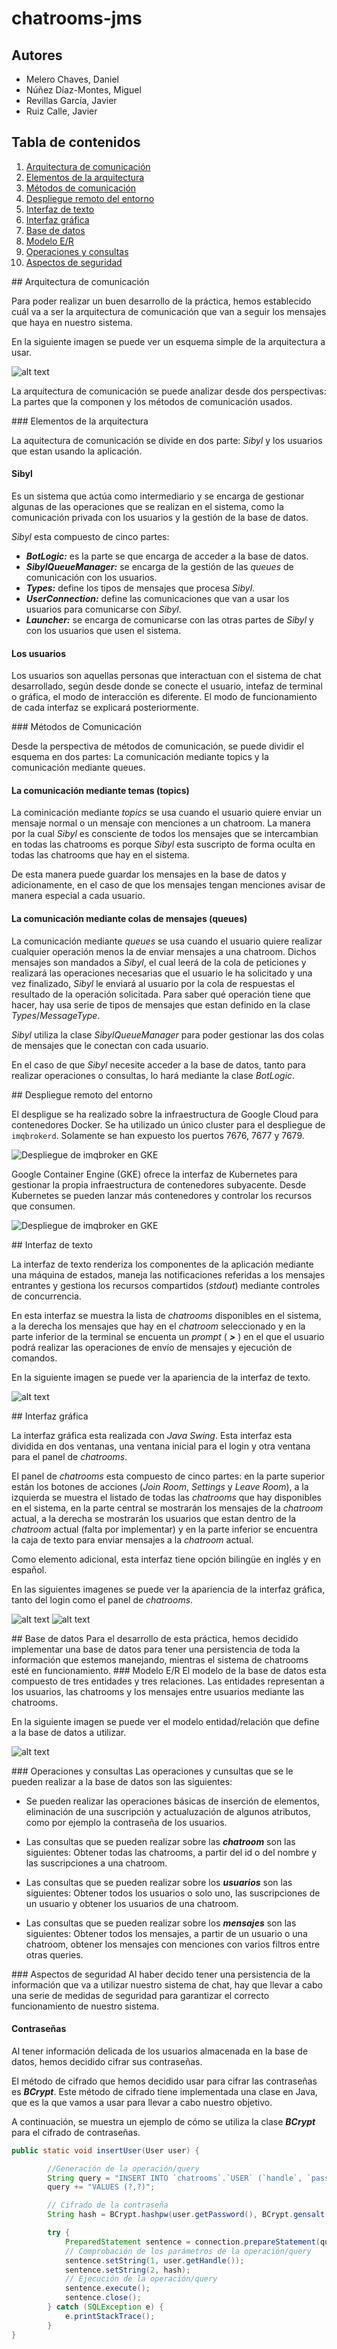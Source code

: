 # chatrooms-jms

## Autores
* Melero Chaves, Daniel
* Núñez Díaz-Montes, Miguel
* Revillas García, Javier
* Ruiz Calle, Javier

## Tabla de contenidos
1. [Arquitectura de comunicación](#arquitectura-de-comunicacion)
  11. [Elementos de la arquitectura](#elementos-de-la-arquitectura)
  12. [Métodos de comunicación](#metodos-de-comunicacion)
2. [Despliegue remoto del entorno](#despliegue-remoto-del-entorno)
3. [Interfaz de texto](#interfaz-de-texto)
4. [Interfaz gráfica](#interfaz-grafica)
5. [Base de datos](#base-de-datos)
  51. [Modelo E/R](#modelo-E/R)
  52. [Operaciones y consultas](#operaciones-y-consultas)
  53. [Aspectos de seguridad](#aspectos-de-seguridad)

<a name="arquitectura-de-comunicacion"/>
## Arquitectura de comunicación

Para poder realizar un buen desarrollo de la práctica, hemos establecido cuál va a ser la arquitectura de comunicación que van a seguir los mensajes que haya en nuestro sistema.

En la siguiente imagen se puede ver un esquema simple de la arquitectura a usar.

![alt text](http://i.imgur.com/9OcJVOe.png "Comunication Schema")

La arquitectura de comunicación se puede analizar desde dos perspectivas: La partes que la componen y los métodos de comunicación usados.

<a name="elementos-de-la-arquitectura"/>
### Elementos de la arquitectura

La aquitectura de comunicación se divide en dos parte: _Sibyl_ y los usuarios que estan usando la aplicación.

#### Sibyl

Es un sistema que actúa como intermediario y se encarga de gestionar algunas de las operaciones que se realizan en el sistema, como la comunicación privada con los usuarios y la gestión de la base de datos.

_Sibyl_ esta compuesto de cinco partes:
* **_BotLogic:_** es la parte se que encarga de acceder a la base de datos.
* **_SibylQueueManager:_** se encarga de la gestión de las _queues_ de comunicación con los usuarios.
* **_Types:_** define los tipos de mensajes que procesa _Sibyl_.
* **_UserConnection:_** define las comunicaciones que van a usar los usuarios para comunicarse con _Sibyl_.
* **_Launcher:_** se encarga de comunicarse con las otras partes de _Sibyl_ y con los usuarios que usen el sistema.

#### Los usuarios

Los usuarios son aquellas personas que interactuan con el sistema de chat desarrollado, según desde donde se conecte el usuario, intefaz de terminal o gráfica, el modo de interacción es diferente. El modo de funcionamiento de cada interfaz se explicará posteriormente.

<a name="metodos-de-comunicacion"/>
### Métodos de Comunicación

Desde la perspectiva de métodos de comunicación, se puede dividir el esquema en dos partes: La comunicación mediante topics y la comunicación mediante queues.

#### La comunicación mediante temas (topics)

La cominicación mediante _topics_ se usa cuando el usuario quiere enviar un mensaje normal o un mensaje con menciones a un chatroom. La manera por la cual _Sibyl_ es consciente de todos los mensajes que se intercambian en todas las chatrooms es porque _Sibyl_ esta suscripto de forma oculta en todas las chatrooms que hay en el sistema.

De esta manera puede guardar los mensajes en la base de datos y adicionamente, en el caso de que los mensajes tengan menciones avisar de manera especial a cada usuario.

#### La comunicación mediante colas de mensajes (queues)

La comunicación mediante _queues_ se usa cuando el usuario quiere realizar cualquier operación menos la de enviar mensajes a una chatroom. Dichos mensajes son mandados a _Sibyl_, el cual leerá de la cola de peticiones y realizará las operaciones necesarias que el usuario le ha solicitado y una vez finalizado, _Sibyl_ le enviará al usuario por la cola de respuestas el resultado de la operación solicitada. Para saber qué operación tiene que hacer, hay usa serie de tipos de mensajes que estan definido en la clase _Types_/_MessageType_.

_Sibyl_ utiliza la clase _SibylQueueManager_ para poder gestionar las dos colas de mensajes que le conectan con cada usuario.

En el caso de que _Sibyl_ necesite acceder a la base de datos, tanto para realizar operaciones o consultas, lo hará mediante la clase _BotLogic_.

<a name="despliegue-remoto-del-entorno"/>
## Despliegue remoto del entorno

El despligue se ha realizado sobre la infraestructura de Google Cloud para
contenedores Docker. Se ha utilizado un único cluster para el despliegue de
`imqbrokerd`. Solamente se han expuesto los puertos 7676, 7677 y 7679.

![Despliegue de imqbroker en GKE](http://i.imgur.com/9goxgRQ.png)

Google Container Engine (GKE) ofrece la interfaz de Kubernetes para gestionar la
propia infraestructura de contenedores subyacente. Desde Kubernetes se pueden
lanzar más contenedores y controlar los recursos que consumen.

![Despliegue de imqbroker en GKE](http://i.imgur.com/VRfFBbi.png)

<a name="interfaz-de-texto"/>
## Interfaz de texto

La interfaz de texto renderiza los componentes de la aplicación mediante una máquina de estados, maneja las notificaciones referidas a los mensajes entrantes y gestiona los recursos compartidos (_stdout_) mediante controles de concurrencia.

En esta interfaz se muestra la lista de _chatrooms_ disponibles en el sistema, a la derecha los mensajes que hay en el _chatroom_ seleccionado y en la parte inferior de la terminal se encuenta un _prompt_ ( **_>_** ) en el que el usuario podrá realizar las operaciones de envío de mensajes y ejecución de comandos.

En la siguiente imagen se puede ver la apariencia de la interfaz de texto.

![alt text](http://i.imgur.com/0a6hcyj.png "Terminal Interface")


<a name="interfaz-grafica"/>
## Interfaz gráfica

La interfaz gráfica esta realizada con _Java Swing_. Esta interfaz esta dividida en dos ventanas, una ventana inicial para el login y otra ventana para el panel de _chatrooms_.

El panel de _chatrooms_ esta compuesto de cinco partes: en la parte superior están los botones de acciones (_Join Room_, _Settings_ y _Leave Room_), a la izquierda se muestra el listado de todas las _chatrooms_ que hay disponibles en el sistema, en la parte central se mostrarán los mensajes de la _chatroom_ actual, a la derecha se mostrarán los usuarios que estan dentro de la _chatroom_ actual (falta por implementar) y en la parte inferior se encuentra la caja de texto para enviar mensajes a la _chatroom_ actual.

Como elemento adicional, esta interfaz tiene opción bilingüe en inglés y en español.

En las siguientes imagenes se puede ver la apariencia de la interfaz gráfica, tanto del login como el panel de _chatrooms_.

![alt text](http://i.imgur.com/cQEczwo.png "Graphic Interface")
![alt text](http://i.imgur.com/c81tIum.png "Graphic Interface")

<a name="base-de-datos"/>
## Base de datos
Para el desarrollo de esta práctica, hemos decidido implementar una base de datos para tener una persistencia de toda la información que estemos manejando, mientras el sistema de chatrooms esté en funcionamiento.

<a name="modelo-E/R"/>
### Modelo E/R
El modelo de la base de datos esta compuesto de tres entidades y tres relaciones. Las entidades representan a los usuarios, las chatrooms y los mensajes entre usuarios mediante las chatrooms.

En la siguiente imagen se puede ver el modelo entidad/relación que define a la base de datos a utilizar.

![alt text](http://i.imgur.com/TQ6eLPB.png "Database Schema")

<a name="operaciones-y-consultas"/>
### Operaciones y consultas
Las operaciones y cunsultas que se le pueden realizar a la base de datos son las siguientes:

* Se pueden realizar las operaciones básicas de inserción de elementos, eliminación de una suscripción y actualuzación de algunos atributos, como por ejemplo la contraseña de los usuarios.

* Las consultas que se pueden realizar sobre las **_chatroom_** son las siguientes: Obtener todas las chatrooms, a partir del id o del nombre y las suscripciones a una chatroom.

* Las consultas que se pueden realizar sobre los **_usuarios_** son las siguientes: Obtener todos los usuarios o solo uno, las suscripciones de un usuario y obtener los usuarios de una chatroom.

* Las consultas que se pueden realizar sobre los **_mensajes_** son las siguientes: Obtener todos los mensajes, a partir de un usuario o una chatroom, obtener los mensajes con menciones con varios filtros entre otras queries.

<a name="aspectos-de-seguridad"/>
### Aspectos de seguridad
Al haber decido tener una persistencia de la información que va a utilizar nuestro sistema de chat, hay que llevar a cabo una serie de medidas de seguridad para garantizar el correcto funcionamiento de nuestro sistema.

#### Contraseñas
Al tener información delicada de los usuarios almacenada en la base de datos, hemos decidido cifrar sus contraseñas.

El método de cifrado que hemos decidido usar para cifrar las contraseñas es **_BCrypt_**. Este método de cifrado tiene implementada una clase en Java, que es la que vamos a usar para llevar a cabo nuestro objetivo.

A continuación, se muestra un ejemplo de cómo se utiliza la clase **_BCrypt_** para el cifrado de contraseñas.

```java
public static void insertUser(User user) {

        //Generación de la operación/query
        String query = "INSERT INTO `chatrooms`.`USER` (`handle`, `password`) ";
        query += "VALUES (?,?)";

        // Cifrado de la contraseña
        String hash = BCrypt.hashpw(user.getPassword(), BCrypt.gensalt(BCRYPT_COST));

        try {
            PreparedStatement sentence = connection.prepareStatement(query);
            // Comprobación de los parámetros de la operación/query
            sentence.setString(1, user.getHandle());
            sentence.setString(2, hash);
            // Ejecución de la operación/query
            sentence.execute();
            sentence.close();
        } catch (SQLException e) {
            e.printStackTrace();
        }
}
```
